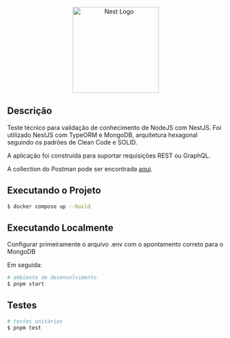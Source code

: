 <p align="center">
  <a href="http://nestjs.com/" target="blank"><img src="https://nestjs.com/img/logo-small.svg" width="200" alt="Nest Logo" /></a>
</p>

## Descrição

Teste técnico para validação de conhecimento de NodeJS com NestJS.
Foi utilizado NestJS com TypeORM e MongoDB, arquitetura hexagonal seguindo os padrões de Clean Code e SOLID.

A aplicação foi construída para suportar requisições REST ou GraphQL.

A collection do Postman pode ser encontrada [aqui](docs/Ília.postman_collection.json).

## Executando o Projeto

```bash
$ docker compose up --build
```

## Executando Localmente

Configurar primeiramente o arquivo .env com o apontamento correto para o MongoDB

Em seguida:

```bash
# ambiente de desenvolvimento
$ pnpm start
```

## Testes

```bash
# testes unitários
$ pnpm test
```

